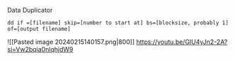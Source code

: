 
Data Duplicator

`dd if =[filename] skip=[number to start at] bs=[blocksize, probably 1] of=[output filename]`

![[Pasted image 20240215140157.png|800]]
https://youtu.be/GIU4yJn2-2A?si=Vw2bqia0nlqhjdW9
